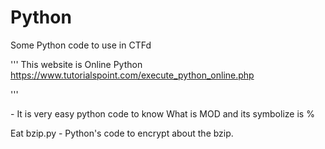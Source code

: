 # Python
Some Python code to use in CTFd

'''
This website is Online Python
https://www.tutorialspoint.com/execute_python_online.php

'''

<Basic Calculation.py> - It is very easy python code to know What is MOD and its symbolize is %

Eat bzip.py  - Python's code to encrypt about the bzip.
